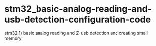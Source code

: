 # stm32_basic-analog-reading-and-usb-detection-configuration-code
stm32 1) basic analog reading and 2) usb detection and creating small memory
